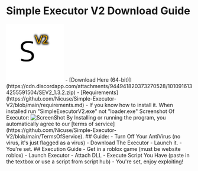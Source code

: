 # Simple Executor V2 Download Guide
<img src="images/Png.png" alt="MainLogo" width="156" height="156">
- [Download Here (64-bit)](https://cdn.discordapp.com/attachments/944941820373270528/1010916134255591504/SEV2_1.3.2.zip)
- [Requirements](https://github.com/Nicuse/Simple-Executor-V2/blob/main/requirements.md)
- If you know how to install it. When installed run "SimpleExecutorV2.exe" not "loader.exe"
Screenshot Of Executor:
<img src="https://cdn.discordapp.com/attachments/944941820373270528/980120979827224646/Screenshot.png" alt="ScreenShot" width="800" height="450">
By Installing or running the program, you automatically agree to our [terms of service](https://github.com/Nicuse/Simple-Executor-V2/blob/main/TermsOfService).
## Guide:
- Turn Off Your AntiVirus (no virus, it's just flagged as a virus)
- Download The Executor
- Launch it.
- You're set.
## Execution Guide
- Get in a roblox game (must be website roblox)
- Launch Executor
- Attach DLL
- Execute Script You Have (paste in the textbox or use a script from script hub)
- You're set, enjoy exploiting!
